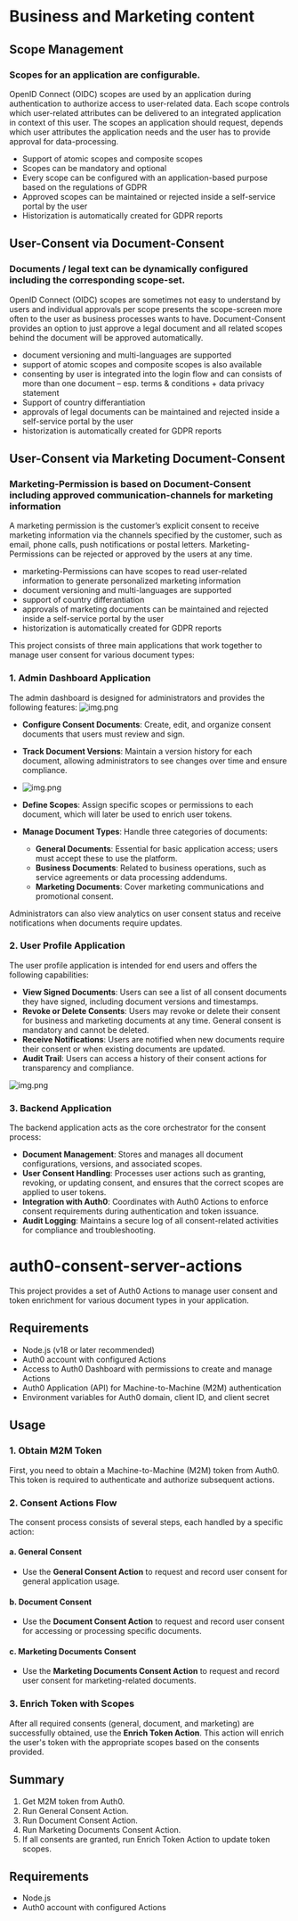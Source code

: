 # Business and Marketing content

## Scope Management
### Scopes for an application are configurable.
OpenID Connect \(OIDC\) scopes are used by an application during authentication to authorize access to user-related data. Each scope controls which user-related attributes can be delivered to an integrated application in context of this user. The scopes an application should request, depends which user attributes the application needs and the user has to provide approval for data-processing.
- Support of atomic scopes and composite scopes
- Scopes can be mandatory and optional
- Every scope can be configured with an application-based purpose based on the regulations of GDPR
- Approved scopes can be maintained or rejected inside a self-service portal by the user
- Historization is automatically created for GDPR reports

## User-Consent via Document-Consent
### Documents / legal text can be dynamically configured including the corresponding scope-set.
OpenID Connect (OIDC) scopes are sometimes not easy to understand by users and individual approvals per scope presents the scope-screen more often to the user as business processes wants to have. Document-Consent provides an option to just approve a legal document and all related scopes behind the document will be approved automatically.

- document versioning and multi-languages are supported
- support of atomic scopes and composite scopes is also available
- consenting by user is integrated into the login flow and can consists of more than one document – esp. terms & conditions + data privacy statement
- Support of country differantiation
- approvals of legal documents can be maintained and rejected inside a self-service portal by the user
- historization is automatically created for GDPR reports


## User-Consent via Marketing Document-Consent
### Marketing-Permission is based on Document-Consent including approved communication-channels for marketing information
A marketing permission is the customer’s explicit consent to receive marketing information via the channels specified by the customer, such as email, phone calls, push notifications or postal letters. Marketing-Permissions can be rejected or approved by the users at any time.

- marketing-Permissions can have scopes to read user-related information to generate personalized marketing information
- document versioning and multi-languages are supported
- support of country differantiation
- approvals of marketing documents can be maintained and rejected inside a self-service portal by the user
- historization is automatically created for GDPR reports

This project consists of three main applications that work together to manage user consent for various document types:

### 1. Admin Dashboard Application

The admin dashboard is designed for administrators and provides the following features:
![img.png](edit-page.png)
- **Configure Consent Documents**: Create, edit, and organize consent documents that users must review and sign.
- **Track Document Versions**: Maintain a version history for each document, allowing administrators to see changes over time and ensure compliance.

- ![img.png](img.png)

- **Define Scopes**: Assign specific scopes or permissions to each document, which will later be used to enrich user tokens.
- **Manage Document Types**: Handle three categories of documents:
    - **General Documents**: Essential for basic application access; users must accept these to use the platform.
    - **Business Documents**: Related to business operations, such as service agreements or data processing addendums.
    - **Marketing Documents**: Cover marketing communications and promotional consent.

Administrators can also view analytics on user consent status and receive notifications when documents require updates.

### 2. User Profile Application

The user profile application is intended for end users and offers the following capabilities:

- **View Signed Documents**: Users can see a list of all consent documents they have signed, including document versions and timestamps.
- **Revoke or Delete Consents**: Users may revoke or delete their consent for business and marketing documents at any time. General consent is mandatory and cannot be deleted.
- **Receive Notifications**: Users are notified when new documents require their consent or when existing documents are updated.
- **Audit Trail**: Users can access a history of their consent actions for transparency and compliance.

![img.png](profile.png)

### 3. Backend Application

The backend application acts as the core orchestrator for the consent process:

- **Document Management**: Stores and manages all document configurations, versions, and associated scopes.
- **User Consent Handling**: Processes user actions such as granting, revoking, or updating consent, and ensures that the correct scopes are applied to user tokens.
- **Integration with Auth0**: Coordinates with Auth0 Actions to enforce consent requirements during authentication and token issuance.
- **Audit Logging**: Maintains a secure log of all consent-related activities for compliance and troubleshooting.

# auth0-consent-server-actions

This project provides a set of Auth0 Actions to manage user consent and token enrichment for various document types in your application.


## Requirements

- Node.js (v18 or later recommended)
- Auth0 account with configured Actions
- Access to Auth0 Dashboard with permissions to create and manage Actions
- Auth0 Application (API) for Machine-to-Machine (M2M) authentication
- Environment variables for Auth0 domain, client ID, and client secret

## Usage

### 1. Obtain M2M Token

First, you need to obtain a Machine-to-Machine (M2M) token from Auth0. This token is required to authenticate and authorize subsequent actions.

### 2. Consent Actions Flow

The consent process consists of several steps, each handled by a specific action:

#### a. General Consent

- Use the **General Consent Action** to request and record user consent for general application usage.

#### b. Document Consent

- Use the **Document Consent Action** to request and record user consent for accessing or processing specific documents.

#### c. Marketing Documents Consent

- Use the **Marketing Documents Consent Action** to request and record user consent for marketing-related documents.

### 3. Enrich Token with Scopes

After all required consents (general, document, and marketing) are successfully obtained, use the **Enrich Token Action**. This action will enrich the user's token with the appropriate scopes based on the consents provided.

## Summary

1. Get M2M token from Auth0.
2. Run General Consent Action.
3. Run Document Consent Action.
4. Run Marketing Documents Consent Action.
5. If all consents are granted, run Enrich Token Action to update token scopes.

## Requirements

- Node.js
- Auth0 account with configured Actions